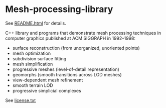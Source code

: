 # Mesh-processing-library
See [README.html](https://rawgit.com/hhoppe/Mesh-processing-library/master/README.html) for details.

C++ library and programs that demonstrate mesh processing techniques in computer graphics
published at ACM SIGGRAPH in 1992–1998:

* surface reconstruction (from unorganized, unoriented points)
* mesh optimization
* subdivision surface fitting
* mesh simplification
* progressive meshes (level-of-detail representation)
* geomorphs (smooth transitions across LOD meshes)
* view-dependent mesh refinement
* smooth terrain LOD
* progressive simplicial complexes

[//]: # (This may be the most platform independent comment -- after a blank line)
[//]: # (Preview using http://daringfireball.net/projects/markdown/dingus )
[//]: # (See nice docs in http://daringfireball.net/projects/markdown/syntax )
[//]: # ( or https://confluence.atlassian.com/bitbucketserver/markdown-syntax-guide-776639995.html )
[//]: # (GitHub-specific: https://help.github.com/categories/writing-on-github/ )

See [license.txt](https://rawgit.com/hhoppe/Mesh-processing-library/master/license.txt)
